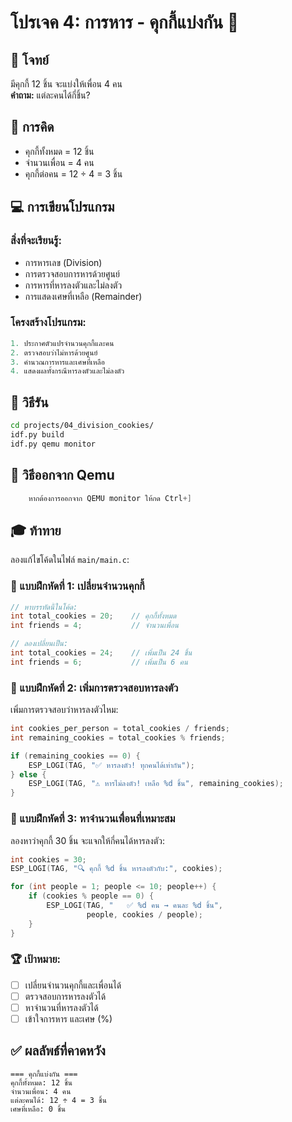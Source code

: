 # โปรเจค 4: การหาร - คุกกี้แบ่งกัน 🍪

## 🎯 โจทย์
มีคุกกี้ 12 ชิ้น จะแบ่งให้เพื่อน 4 คน  
**คำถาม:** แต่ละคนได้กี่ชิ้น?

## 🧮 การคิด
- คุกกี้ทั้งหมด = 12 ชิ้น
- จำนวนเพื่อน = 4 คน
- คุกกี้ต่อคน = 12 ÷ 4 = 3 ชิ้น

## 💻 การเขียนโปรแกรม

### สิ่งที่จะเรียนรู้:
- การหารเลข (Division)
- การตรวจสอบการหารด้วยศูนย์
- การหารที่หารลงตัวและไม่ลงตัว
- การแสดงเศษที่เหลือ (Remainder)

### โครงสร้างโปรแกรม:
```c
1. ประกาศตัวแปรจำนวนคุกกี้และคน
2. ตรวจสอบว่าไม่หารด้วยศูนย์
3. คำนวณการหารและเศษที่เหลือ
4. แสดงผลทั้งกรณีหารลงตัวและไม่ลงตัว
```

## 🚀 วิธีรัน

```bash
cd projects/04_division_cookies/
idf.py build
idf.py qemu monitor
```

## 🚪 วิธีออกจาก Qemu
``` c
    หากต้องการออกจาก QEMU monitor ให้กด Ctrl+]
``` 


## 🎓 ท้าทาย

ลองแก้ไขโค้ดในไฟล์ `main/main.c`:

### 📝 แบบฝึกหัดที่ 1: เปลี่ยนจำนวนคุกกี้
```c
// หาบรรทัดนี้ในโค้ด:
int total_cookies = 20;    // คุกกี้ทั้งหมด
int friends = 4;           // จำนวนเพื่อน

// ลองเปลี่ยนเป็น:
int total_cookies = 24;    // เพิ่มเป็น 24 ชิ้น
int friends = 6;           // เพิ่มเป็น 6 คน
```

### 📝 แบบฝึกหัดที่ 2: เพิ่มการตรวจสอบหารลงตัว
เพิ่มการตรวจสอบว่าหารลงตัวไหม:
```c
int cookies_per_person = total_cookies / friends;
int remaining_cookies = total_cookies % friends;

if (remaining_cookies == 0) {
    ESP_LOGI(TAG, "✅ หารลงตัว! ทุกคนได้เท่ากัน");
} else {
    ESP_LOGI(TAG, "⚠️ หารไม่ลงตัว! เหลือ %d ชิ้น", remaining_cookies);
}
```

### 📝 แบบฝึกหัดที่ 3: หาจำนวนเพื่อนที่เหมาะสม
ลองหาว่าคุกกี้ 30 ชิ้น จะแจกให้กี่คนได้หารลงตัว:
```c
int cookies = 30;
ESP_LOGI(TAG, "🔍 คุกกี้ %d ชิ้น หารลงตัวกับ:", cookies);

for (int people = 1; people <= 10; people++) {
    if (cookies % people == 0) {
        ESP_LOGI(TAG, "   ✅ %d คน → คนละ %d ชิ้น", 
                 people, cookies / people);
    }
}
```

### 🏆 เป้าหมาย:
- [ ] เปลี่ยนจำนวนคุกกี้และเพื่อนได้
- [ ] ตรวจสอบการหารลงตัวได้
- [ ] หาจำนวนที่หารลงตัวได้
- [ ] เข้าใจการหาร และเศษ (%)

## ✅ ผลลัพธ์ที่คาดหวัง

```
=== คุกกี้แบ่งกัน ===
คุกกี้ทั้งหมด: 12 ชิ้น
จำนวนเพื่อน: 4 คน
แต่ละคนได้: 12 ÷ 4 = 3 ชิ้น
เศษที่เหลือ: 0 ชิ้น
```
